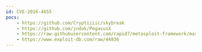 ```yaml
---
id: CVE-2016-4655
pocs:
    - https://github.com/Cryptiiiic/skybreak
    - https://github.com/jndok/PegasusX
    - https://raw.githubusercontent.com/rapid7/metasploit-framework/master/modules/exploits/apple_ios/browser/webkit_trident.rb
    - https://www.exploit-db.com/raw/44836
---
```

